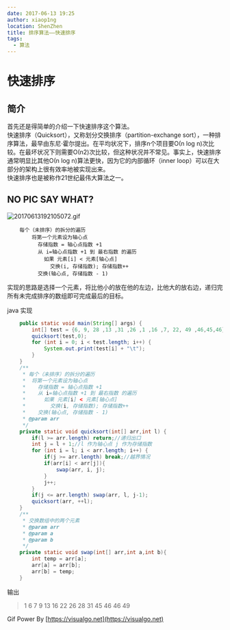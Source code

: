 ```yaml
---
date: 2017-06-13 19:25
author: xiaop1ng
location: ShenZhen
title: 排序算法——快速排序
tags:
  - 算法
---
```


#  快速排序

## 简介

首先还是得简单的介绍一下快速排序这个算法。   
快速排序（Quicksort），又称划分交换排序（partition-exchange sort），一种排序算法，最早由东尼·霍尔提出。在平均状况下，排序n个项目要Ο(n log n)次比较。在最坏状况下则需要Ο(n2)次比较，但这种状况并不常见。事实上，快速排序通常明显比其他Ο(n log n)算法更快，因为它的内部循环（inner loop）可以在大部分的架构上很有效率地被实现出来。   
快速排序也是被称作21世纪最伟大算法之一。

 
## NO PIC SAY WHAT?

![20170613192105072.gif](https://i.loli.net/2019/12/10/F7qBv1UXbrnsfSx.gif)
 
```
    每个（未排序）的拆分的遍历
        将第一个元素设为轴心点
          存储指数 = 轴心点指数 +1
          从 i=轴心点指数 +1 到 最右指数 的遍历
            如果 元素[i] < 元素[轴心点]
              交换(i, 存储指数); 存储指数++
          交换(轴心点, 存储指数 - 1)
```
实现的思路是选择一个元素，将比他小的放在他的左边，比他大的放右边，递归完所有未完成排序的数组即可完成最后的目标。

java 实现

 
```java
    public static void main(String[] args) {
        int[] test = {6, 9, 28 ,13 ,31 ,26 ,1 ,16 ,7, 22, 49 ,46,45,46};
        quicksort(test,0);
        for (int i = 0; i < test.length; i++) {
            System.out.print(test[i] + "\t");
        }
    }
    /**
     * 每个（未排序）的拆分的遍历
     *  将第一个元素设为轴心点
     *    存储指数 = 轴心点指数 +1
     *    从 i=轴心点指数 +1 到 最右指数 的遍历
     *      如果 元素[i] < 元素[轴心点]
     *        交换(i, 存储指数); 存储指数++
     *    交换(轴心点, 存储指数 - 1)
     * @param arr
     */
    private static void quicksort(int[] arr,int l) {
        if(l >= arr.length) return;//递归出口
        int j = l + 1;//l 作为轴心点 j 作为存储指数
        for (int i = l; i < arr.length; i++) {
            if(j >= arr.length) break;//越界情况
            if(arr[i] < arr[j]){
                swap(arr, i, j);
            }
            j++;
        }
        if(j <= arr.length) swap(arr, l, j-1);
        quicksort(arr, ++l);
    }
    /**
     * 交换数组中的两个元素
     * @param arr
     * @param a
     * @param b
     */
    private static void swap(int[] arr,int a,int b){
        int temp = arr[a];
        arr[a] = arr[b];
        arr[b] = temp;
    }
```

输出
 
> 1 6 7 9 13 16 22 26 28 31 45 46 46 49 
 
 
Gif Power By [https://visualgo.net](https://visualgo.net)
  